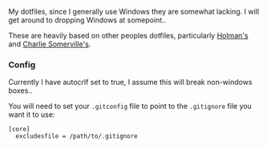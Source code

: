 My dotfiles, since I generally use Windows they are somewhat lacking. I will get around to dropping Windows at somepoint..

These are heavily based on other peoples dotfiles, particularly [Holman's](https://github.com/holman/dotfiles/blob/master/git/aliases.zsh) and [Charlie Somerville's](https://github.com/charliesome/conf/blob/master/config/bash_profile).

### Config

Currently I have autocrlf set to true, I assume this will break non-windows boxes..

You will need to set your `.gitconfig` file to point to the `.gitignore` file you want it to use:

    [core]
      excludesfile = /path/to/.gitignore